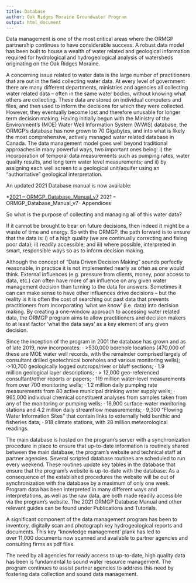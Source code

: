 ```yaml
---
title: Database
author: Oak Ridges Moraine Groundwater Program
output: html_document
---
```


Data management is one of the most critical areas where the ORMGP partnership continues to have considerable success. A robust data model has been built to house a wealth of water related and geological information required for hydrological and hydrogeological analysis of watersheds originating on the Oak Ridges Moraine.

A concerning issue related to water data is the large number of practitioners that are out in the field collecting water data. At every level of government there are many different departments, ministries and agencies all collecting water related data – often in the same water bodies, without knowing what others are collecting. These data are stored on individual computers and files, and then used to inform the decisions for which they were collected. However, they eventually become lost and therefore unusable for longer term decision making. Having initially begun with the Ministry of the Environment’s (MOE) Water Well Information System (WWIS) database, the ORMGP’s database has now grown to 70 Gigabytes, and into what is likely the most comprehensive, actively managed water related database in Canada. The data management model goes well beyond traditional approaches in many powerful ways, two important ones being: i) the incorporation of temporal data measurements such as pumping rates, water quality results, and long term water level measurements; and ii) by assigning each well screen to a geological unit/aquifer using an “authoritative” geological interpretation.

An updated 2021 Database manual is now available:

*[2021 – ORMGP_Database_Manual_v7](https://www.oakridgeswater.ca/_files/ugd/4a0a6e_c8e794dabfe448cdb673fe819e3addbd.pdf)
2021 – ORMGP_Database_Manual_v7- Appendices 

So what is the purpose of collecting and managing all of this water data? 

If it cannot be brought to bear on future decisions, then indeed it might be a waste of time and energy. So with the ORMGP, the path forward is to ensure that the data is: i) of a high quality (we are continually correcting and fixing poor data); ii) readily accessible; and iii) where possible, interpreted in smart, responsible ways so as to inform decision making.

Although the concept of “Data Driven Decision Making” sounds perfectly reasonable, in practice it is not implemented nearly as often as one would think. External influences (e.g. pressure from clients, money, poor access to data, etc.) can often have more of an influence on any given water management decision than turning to the data for answers. Sometimes it can can make sense to have other influences drive decisions – but the reality is it is often the cost of searching out past data that prevents practitioners from incorporating ‘what we know’ (i.e. data) into decision making. By creating a one-window approach to accessing water related data, the ORMGP program aims to allow practitioners and decision makers to at least factor ‘what the data says’ as a key element of any given decision.

Since the inception of the program in 2001 the database has grown and as of late 2019, now incorporates:
· >530,000 borehole locations (470,000 of these are MOE water well records, with the remainder comprised largely of consultant drilled geotechnical boreholes and various monitoring wells);
·>10,700 geologically logged outcrops/river or bluff sections;
· 1.9 million geological layer descriptions;
· > 12,000 geo-referenced consultant/other reports or papers;
· 119 million water-level measurements from over 700 monitoring wells;
· 1.2 million daily pumping rate measurements from 80 active municipal drinking water supply wells;
· 965,000 individual chemical constituent analyses from samples taken from any of the monitoring or pumping wells;
· 16,900 surface-water monitoring stations and 4.2 million daily streamflow measurements;
· 9,300 “Flowing Water Information Sites” that contain links to externally held benthic and fisheries data;
· 918 climate stations, with 28 million meteorological readings.

The main database is hosted on the program’s server with a synchronization procedure in place to ensure that up-to-date information is routinely shared between the main database, the program’s website and technical staff at partner agencies. Several scripted database routines are scheduled to run every weekend. These routines update key tables in the database that ensure that the program’s website is up-to-date with the database. As a consequence of the established procedures the website will be out of synchronization with the database by a maximum of only one week. Program data has been interpreted in many different ways and interpretations, as well as the raw data, are both made readily accessible via the program’s website. The 2021 ORMGP Database Manual and other relevant guides can be found under Publications and Tutorials.   

A significant component of the data management program has been to inventory, digitally scan and photograph key hydrogeological reports and documents. This key “knowledge management’ plank has led to over 11,000 documents now scanned and available to partner agencies and consulting firms as pdf files.

The need by all agencies for ready access to up-to-date, high quality data has been is fundamental to sound water resource management. The program continues to assist partner agencies to address this need by fostering data collection and sound data management.
